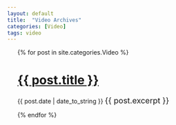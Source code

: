```yaml
---
layout: default
title:  "Video Archives"
categories: [Video]
tags: video
---
```


<ul>
  {% for post in site.categories.Video %}
    <h1><a href="{{ post.url }}">{{ post.title }}</a></h1>
    <span>{{ post.date | date_to_string }}</span>
      <span style="font-size: 1.3em">{{ post.excerpt }}</span>
    
  {% endfor %}
</ul>

